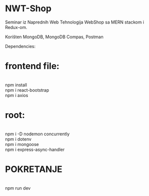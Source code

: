 # NWT-Shop
Seminar iz Naprednih Web Tehnologija WebShop sa MERN stackom i Redux-om.

Korišten MongoDB, MongoDB Compas, Postman

Dependencies:

<h1><strong>frontend file:</strong></h1><br>
npm install<br>
npm i react-bootstrap<br>
npm i axios<br>

<h1><strong>root:</strong></h1><br>
npm i -D nodemon concurrently<br>
npm i dotenv<br>
npm i mongoose<br>
npm i express-async-handler<br>

<h1><strong>POKRETANJE</strong></h1><br>
npm run dev<br>
